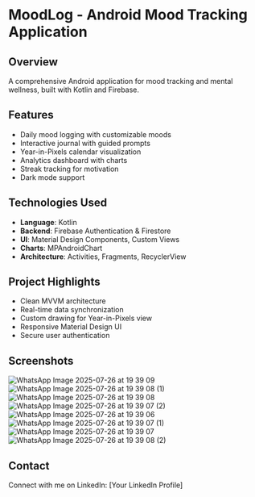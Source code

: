 # MoodLog - Android Mood Tracking Application

## Overview
A comprehensive Android application for mood tracking and mental wellness, built with Kotlin and Firebase.

## Features
- Daily mood logging with customizable moods
- Interactive journal with guided prompts  
- Year-in-Pixels calendar visualization
- Analytics dashboard with charts
- Streak tracking for motivation
- Dark mode support

## Technologies Used
- **Language**: Kotlin
- **Backend**: Firebase Authentication & Firestore
- **UI**: Material Design Components, Custom Views
- **Charts**: MPAndroidChart
- **Architecture**: Activities, Fragments, RecyclerView

## Project Highlights
- Clean MVVM architecture
- Real-time data synchronization
- Custom drawing for Year-in-Pixels view
- Responsive Material Design UI
- Secure user authentication

## Screenshots
![WhatsApp Image 2025-07-26 at 19 39 09](https://github.com/user-attachments/assets/0d748e63-67a4-4a67-83f3-6246dc887e2f)
![WhatsApp Image 2025-07-26 at 19 39 08 (1)](https://github.com/user-attachments/assets/7b0c1969-85d6-4bc8-9fc8-9c10437c5d52)
![WhatsApp Image 2025-07-26 at 19 39 08](https://github.com/user-attachments/assets/dcfc7c6d-5f9d-40e8-b46a-2479ff478528)
![WhatsApp Image 2025-07-26 at 19 39 07 (2)](https://github.com/user-attachments/assets/dd43e324-7c24-4d03-90ff-ea2bc386d03b)
![WhatsApp Image 2025-07-26 at 19 39 06](https://github.com/user-attachments/assets/32f0c600-86e8-4091-aca0-6ce1032e0553)
![WhatsApp Image 2025-07-26 at 19 39 07 (1)](https://github.com/user-attachments/assets/c101bb21-251d-4879-b535-5ed29fe4cfb3)
![WhatsApp Image 2025-07-26 at 19 39 07](https://github.com/user-attachments/assets/ed4a3570-28fc-47a6-a2eb-a89469003b6f)
![WhatsApp Image 2025-07-26 at 19 39 08 (2)](https://github.com/user-attachments/assets/d2f0ff97-41b5-4dec-b32b-520e3ace1f7e)



## Contact
Connect with me on LinkedIn: [Your LinkedIn Profile]
